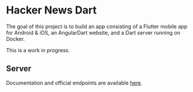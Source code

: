 # Hacker News Dart

The goal of this project is to build an app consisting of a Flutter mobile app for Android & iOS, an AngularDart website, and a Dart server running on Docker.

This is a work in progress.


## Server

Documentation and official endpoints are available [here](aqueduct/README.md).
